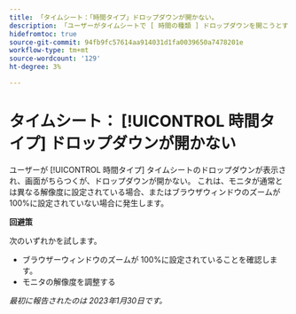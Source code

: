 ```yaml
---
title: 「タイムシート：「時間タイプ」ドロップダウンが開かない。
description: 「ユーザーがタイムシートで [ 時間の種類 ] ドロップダウンを開こうとすると、画面がちらちらと表示されますが、ドロップダウンは開きません。 これは、モニタが通常とは異なる解像度に設定されている場合、またはブラウザウィンドウのズームが 100%に設定されていない場合に発生します。
hidefromtoc: true
source-git-commit: 94fb9fc57614aa914031d1fa0039650a7478201e
workflow-type: tm+mt
source-wordcount: '129'
ht-degree: 3%

---
```



# タイムシート： [!UICONTROL 時間タイプ] ドロップダウンが開かない

ユーザーが [!UICONTROL 時間タイプ] タイムシートのドロップダウンが表示され、画面がちらつくが、ドロップダウンが開かない。 これは、モニタが通常とは異なる解像度に設定されている場合、またはブラウザウィンドウのズームが 100%に設定されていない場合に発生します。

**回避策**

次のいずれかを試します。

* ブラウザーウィンドウのズームが 100%に設定されていることを確認します。
* モニタの解像度を調整する

_最初に報告されたのは 2023年1月30日です。_

